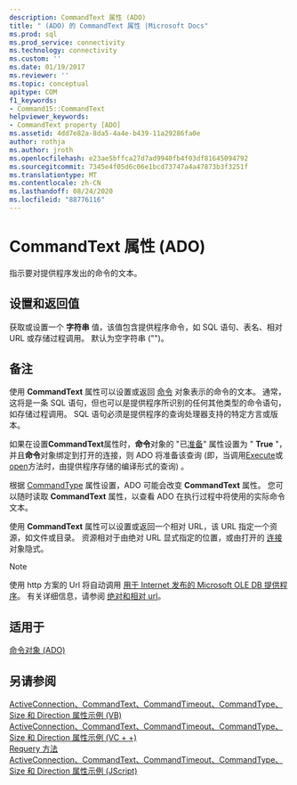 ```yaml
---
description: CommandText 属性 (ADO)
title: " (ADO) 的 CommandText 属性 |Microsoft Docs"
ms.prod: sql
ms.prod_service: connectivity
ms.technology: connectivity
ms.custom: ''
ms.date: 01/19/2017
ms.reviewer: ''
ms.topic: conceptual
apitype: COM
f1_keywords:
- Command15::CommandText
helpviewer_keywords:
- CommandText property [ADO]
ms.assetid: 4dd7e82a-8da5-4a4e-b439-11a29286fa0e
author: rothja
ms.author: jroth
ms.openlocfilehash: e23ae5bffca27d7ad9940fb4f03df81645094792
ms.sourcegitcommit: 7345e4f05d6c06e1bcd73747a4a47873b3f3251f
ms.translationtype: MT
ms.contentlocale: zh-CN
ms.lasthandoff: 08/24/2020
ms.locfileid: "88776116"
---
```

# <a name="commandtext-property-ado"></a>CommandText 属性 (ADO)
指示要对提供程序发出的命令的文本。  
  
## <a name="settings-and-return-values"></a>设置和返回值  
 获取或设置一个 **字符串** 值，该值包含提供程序命令，如 SQL 语句、表名、相对 URL 或存储过程调用。 默认为空字符串 ("")。  
  
## <a name="remarks"></a>备注  
 使用 **CommandText** 属性可以设置或返回 [命令](./command-object-ado.md) 对象表示的命令的文本。 通常，这将是一条 SQL 语句，但也可以是提供程序所识别的任何其他类型的命令语句，如存储过程调用。 SQL 语句必须是提供程序的查询处理器支持的特定方言或版本。  
  
 如果在设置**CommandText**属性时，**命令**对象的 "已[准备](./prepared-property-ado.md)" 属性设置为 " **True** "，并且**命令**对象绑定到打开的连接，则 ADO 将准备该查询 (即，当调用[Execute](./execute-method-ado-command.md)或[open](./open-method-ado-connection.md)方法时，由提供程序存储的编译形式的查询) 。  
  
 根据 [CommandType](./commandtype-property-ado.md) 属性设置，ADO 可能会改变 **CommandText** 属性。 您可以随时读取 **CommandText** 属性，以查看 ADO 在执行过程中将使用的实际命令文本。  
  
 使用 **CommandText** 属性可以设置或返回一个相对 URL，该 URL 指定一个资源，如文件或目录。 资源相对于由绝对 URL 显式指定的位置，或由打开的 [连接](./connection-object-ado.md) 对象隐式。  
  
> [!NOTE]
>  使用 http 方案的 Url 将自动调用 [用于 Internet 发布的 Microsoft OLE DB 提供程序](../../guide/appendixes/microsoft-ole-db-provider-for-internet-publishing.md)。 有关详细信息，请参阅 [绝对和相对 url](../../guide/data/absolute-and-relative-urls.md)。  
  
## <a name="applies-to"></a>适用于  
 [命令对象 (ADO)](./command-object-ado.md)  
  
## <a name="see-also"></a>另请参阅  
 [ActiveConnection、CommandText、CommandTimeout、CommandType、Size 和 Direction 属性示例 (VB) ](./activeconnection-commandtext-commandtimeout-commandtype-size-example-vb.md)   
 [ActiveConnection、CommandText、CommandTimeout、CommandType、Size 和 Direction 属性示例 (VC + +) ](./activeconnection-commandtext-commandtimeout-commandtype-size-example-vc.md)   
 [Requery 方法](./requery-method.md)   
 [ActiveConnection、CommandText、CommandTimeout、CommandType、Size 和 Direction 属性示例 (JScript) ](./activeconnection-commandtext-timeout-type-size-example-jscript.md)
